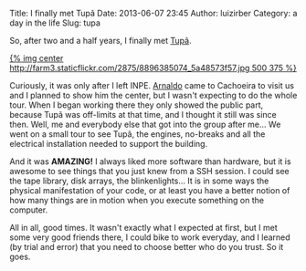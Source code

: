 Title: I finally met Tupã
Date: 2013-06-07 23:45
Author: luizirber
Category: a day in the life
Slug: tupa

So, after two and a half years, I finally met [Tupã][1].

[{% img center http://farm3.staticflickr.com/2875/8896385074_5a48573f57.jpg 500 375 %}][2]

Curiously, it was only after I left INPE. [Arnaldo][3] came to Cachoeira
to visit us and I planned to show him the center, but I wasn't expecting
to do the whole tour. When I began working there they only showed the
public part, because Tupã was off-limits at that time, and I thought it
still was since then. Well, me and everybody else that got into the group
after me... We went on a small tour to see Tupã, the engines, no-breaks
and all the electrical installation needed to support the building.

And it was **AMAZING!** I always liked more software than hardware, but it
is awesome to see things that you just knew from a SSH session. I could see
the tape library, disk arrays, the blinkenlights... It is in some ways the
physical manifestation of your code, or at least you have a better notion
of how many things are in motion when you execute something on the computer.

All in all, good times. It wasn't exactly what I expected at first, but I
met some very good friends there, I could bike to work everyday, and I
learned (by trial and error) that you need to choose better who do you
trust. So it goes.

[1]: http://supercomputacao.inpe.br/recursos2
[2]: http://www.flickr.com/photos/luizirber/sets/72157633820118765/
[3]: http://ciclotux.blogspot.com
